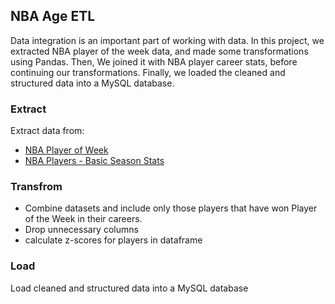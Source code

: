 ## NBA Age ETL
Data integration is an important part of working with data. In this project, we extracted NBA player of the week data, and made some transformations using Pandas. Then, We joined it with NBA player career stats, before continuing our transformations. Finally, we loaded the cleaned and structured data into a MySQL database.

### Extract 
Extract data from:
* [NBA Player of Week](Resources/NBA_player_of_the_week.csv)
* [NBA Players - Basic Season Stats](Resources/NBA%20Players%20-%20Basic%20Season%20Stats%20%281950-2017%29.csv)

### Transfrom
* Combine datasets and include only those players that have won Player of the Week in their careers.
* Drop unnecessary columns
* calculate z-scores for players in dataframe

### Load 
Load cleaned and structured data into a MySQL database

